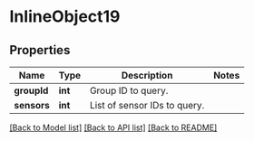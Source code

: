 # InlineObject19

## Properties
Name | Type | Description | Notes
------------ | ------------- | ------------- | -------------
**groupId** | **int** | Group ID to query. | 
**sensors** | **int** | List of sensor IDs to query. | 

[[Back to Model list]](../README.md#documentation-for-models) [[Back to API list]](../README.md#documentation-for-api-endpoints) [[Back to README]](../README.md)


